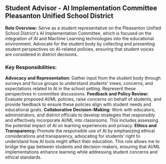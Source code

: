 ## Student Advisor - AI Implementation Committee Pleasanton Unified School District

**Role Overview:** Serve as a student representative on the Pleasanton Unified School District's AI Implementation Committee, which is focused on the integration of AI and Machine Learning technologies into the educational environment. Advocate for the student body by collecting and presenting student perspectives on AI-related policies, ensuring that student voices are considered in district decisions.

### Key Responsibilities:
**Advocacy and Representation:** Gather input from the student body through surveys and focus groups to understand students’ views, concerns, and expectations related to AI in the school setting. Represent these perspectives in committee discussions.
**Feedback and Policy Review:** Evaluate proposed AI/ML policies, raise concerns on behalf of students, and provide feedback to ensure these policies align with student needs and educational goals.
**Collaborative Decision-Making:** Work with educators, administrators, and district officials to develop strategies that responsibly and effectively incorporate AI/ML into classrooms. This includes assessing the potential impact of AI on learning experiences and privacy.
**Ethics and Transparency:** Promote the responsible use of AI by emphasizing ethical considerations and transparency, advocating for students’ right to understand how AI tools might affect their education.
This role allows me to bridge the gap between students and decision-makers, ensuring that AI/ML implementations enhance learning while addressing student concerns and ethical standards.
